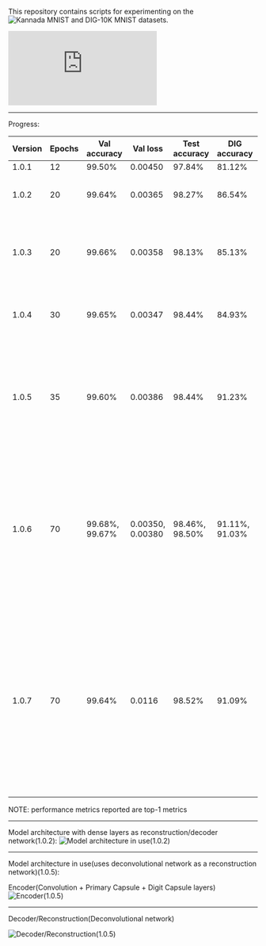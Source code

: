 This repository contains scripts for experimenting on the ![Kannada MNIST and DIG-10K MNIST datasets](https://towardsdatascience.com/a-new-handwritten-digits-dataset-in-ml-town-kannada-mnist-69df0f2d1456).

![Original paper](https://arxiv.org/pdf/1908.01242.pdf)

--------------------------------------------------------------------------------------------------------------------------------------------------------------------------------------

Progress:


|    Version    |     Epochs    | Val accuracy  |    Val loss   | Test accuracy |  DIG accuracy |    Changes    |     Comments  |
| ------------- | ------------- | ------------- | ------------- | ------------- | ------------- | ------------- | ------------- |
|     1.0.1     |       12      |     99.50%    |    0.00450    |     97.84%    |     81.12%    |       -       |  Basic script |
|     1.0.2     |       20      |     99.64%    |    0.00365    |     98.27%    |     86.54%    | data augmentation | better generalisation; recon loss still a pain point |
|     1.0.3     |       20      |     99.66%    |    0.00358    |     98.13%    |     85.13%    | deconv decoder deployed instead of dense network | improvement on recon loss, promising, train for more epochs, will be sticking with deconv recon network hereon |
|     1.0.4     |       30      |     99.65%    |    0.00347    |     98.44%    |     84.93%    | more epochs, change val split to 0.1 | best test acc, drastic decrease in dig acc, maybe try other augmentations |
|     1.0.5     |       35      |     99.60%    |    0.00386    |     98.44%    |     91.23%    | nadam optimizer, more data augmentation | matches best test acc and by far the best dig acc, still underfitting, train for more epochs. Val loss lesser than train loss due to the high data augmentation making it tougher to learn features |
|     1.0.6     |       70      |     99.68%, 99.67%    |    0.00350, 0.00380    |     98.46%, 98.50%    |     91.11%, 91.03%    |      trained previous architecture for more epochs     |  probably reached the threshold performance using this architecture, the <b>best-weights6.h5</b> file holds the model weights with the <b>better dig set performance</b>, the <b>trained_model6.h5</b> file holds the weights for the <b>best test set performance yet</b> |
|     1.0.7     |       70      |     99.64%    |    0.0116    |     98.52%    |     91.09%    | improved viz, increased the weight of the recon loss which led to much better reconstructions of the input images, introduced manipulation of recon images tweaking the dimensions of the output vectors of digit capsule layer, introduced modularity | model probably overfit after 50 epochs, achieves the best test set accuracy yet, weights for the same are in <b>best.h5</b>, the increased weight of the recon loss is the reason for the abnormally high val loss but the individual losses attain values as expected |


NOTE: performance metrics reported are top-1 metrics

--------------------------------------------------------------------------------------------------------------------------------------------------------------------------------------


Model architecture with dense layers as reconstruction/decoder network(1.0.2):
![Model architecture in use(1.0.2)](https://github.com/Utkarsh87/Capsule-Networks/blob/master/kannada%20mnist/images/model.png)


--------------------------------------------------------------------------------------------------------------------------------------------------------------------------------------

Model architecture in use(uses deconvolutional network as a reconstruction network)(1.0.5):

Encoder(Convolution + Primary Capsule + Digit Capsule layers)
![Encoder(1.0.5)](https://github.com/Utkarsh87/Capsule-Networks/blob/master/kannada%20mnist/images/model2.png)

-------------------------------------------------------------------------------------------------------------------------------------

Decoder/Reconstruction(Deconvolutional network)

![Decoder/Reconstruction(1.0.5)](https://github.com/Utkarsh87/Capsule-Networks/blob/master/kannada%20mnist/images/decoder.png)



